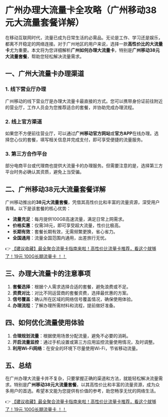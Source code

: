 # 广州办理大流量卡全攻略（广州移动38元大流量套餐详解）

在移动互联网时代，流量已成为日常生活的必需品。无论是工作、学习还是娱乐，都离不开稳定的网络连接。对于广州地区的用户来说，选择一款**高性价比的大流量卡**尤为重要。本文将为您详细解析**广州如何办理大流量卡**，特别是**广州移动38元大流量套餐**，帮助您轻松解决流量需求。

## 一、广州大流量卡办理渠道

### 1. 线下营业厅办理
广州移动的线下营业厅是办理大流量卡最直接的方式。您可以携带身份证前往附近的营业厅，工作人员会为您推荐适合的套餐，并协助完成办理流程。

### 2. 线上官方渠道
如果您不方便前往营业厅，可以通过**广州移动官方网站**或**官方APP**在线办理。选择您心仪的套餐，填写相关信息并完成支付，即可享受便捷的流量服务。

### 3. 第三方合作平台
部分电商平台或代理商也提供大流量卡的办理服务。但需要注意的是，选择第三方平台时务必确认其资质，避免上当受骗。

## 二、广州移动38元大流量套餐详解

广州移动推出的**38元大流量套餐**，凭借其高性价比和丰富的流量资源，深受用户青睐。以下是该套餐的核心优势：

- **流量充足**：每月提供100GB高速流量，满足日常上网需求。
- **价格实惠**：仅需38元，即可享受超大流量，性价比极高。
- **长期有效**：套餐长期有效，无需频繁更换，省心省力。
- **全国通用**：流量全国范围内通用，出差旅行无忧。

👉 [【建议收藏】最全聚合流量卡指南来啦！高性价比流量卡推荐，看这个就够了！19元 100G长期流量卡 ！！](https://bit.ly/Liuliangka)

## 三、办理大流量卡的注意事项

1. **套餐选择**：根据个人需求选择合适的套餐，避免浪费或不足。
2. **资费对比**：对比不同运营商的套餐资费，选择最优惠的方案。
3. **信号覆盖**：确认所在区域的网络信号覆盖情况，确保使用体验。
4. **办理流程**：了解办理所需材料和流程，提前做好准备。

## 四、如何优化流量使用体验

1. **合理规划流量**：根据使用场景分配流量，避免不必要的消耗。
2. **开启流量监控**：通过手机设置或第三方应用监控流量使用情况，及时调整。
3. **利用Wi-Fi网络**：在安全的环境下尽量使用Wi-Fi，节省移动流量。

## 五、总结

在广州办理大流量卡并不复杂，只要掌握正确的渠道和方法，就能轻松解决流量需求。特别是**广州移动38元大流量套餐**，以其高性价比和丰富的流量资源，成为众多用户的首选。希望本文能为您提供有价值的参考，助您畅享无忧的网络生活。

👉 [【建议收藏】最全聚合流量卡指南来啦！高性价比流量卡推荐，看这个就够了！19元 100G长期流量卡 ！！](https://bit.ly/Liuliangka)